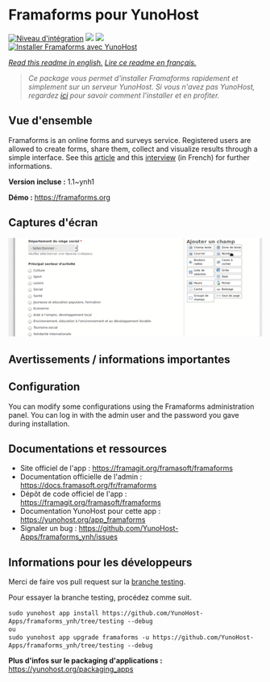 # Framaforms pour YunoHost

[![Niveau d'intégration](https://dash.yunohost.org/integration/framaforms.svg)](https://dash.yunohost.org/appci/app/framaforms) ![](https://ci-apps.yunohost.org/ci/badges/framaforms.status.svg) ![](https://ci-apps.yunohost.org/ci/badges/framaforms.maintain.svg)  
[![Installer Framaforms avec YunoHost](https://install-app.yunohost.org/install-with-yunohost.svg)](https://install-app.yunohost.org/?app=framaforms)

*[Read this readme in english.](./README.md)*
*[Lire ce readme en français.](./README_fr.md)*

> *Ce package vous permet d'installer Framaforms rapidement et simplement sur un serveur YunoHost.
Si vous n'avez pas YunoHost, regardez [ici](https://yunohost.org/#/install) pour savoir comment l'installer et en profiter.*

## Vue d'ensemble

Framaforms is an online forms and surveys service. Registered users are allowed to create forms, share them, collect and visualize results through a simple interface.
See this [article](https://framablog.org/2016/10/05/framaforms-noffrez-plus-les-reponses-que-vous-collectez-a-google/) and this [interview](https://framablog.org/2016/10/05/en-savoir-un-peu-plus-sur-le-projet-framaforms/) (in French) for further informations.


**Version incluse :** 1.1~ynh1

**Démo :** https://framaforms.org

## Captures d'écran

![](./doc/screenshots/screenshot01.gif)

## Avertissements / informations importantes

## Configuration

You can modify some configurations using the Framaforms administration panel. You can log in with the admin user and the password you gave during installation.

## Documentations et ressources

* Site officiel de l'app : https://framagit.org/framasoft/framaforms
* Documentation officielle de l'admin : https://docs.framasoft.org/fr/framaforms
* Dépôt de code officiel de l'app : https://framagit.org/framasoft/framaforms
* Documentation YunoHost pour cette app : https://yunohost.org/app_framaforms
* Signaler un bug : https://github.com/YunoHost-Apps/framaforms_ynh/issues

## Informations pour les développeurs

Merci de faire vos pull request sur la [branche testing](https://github.com/YunoHost-Apps/framaforms_ynh/tree/testing).

Pour essayer la branche testing, procédez comme suit.
```
sudo yunohost app install https://github.com/YunoHost-Apps/framaforms_ynh/tree/testing --debug
ou
sudo yunohost app upgrade framaforms -u https://github.com/YunoHost-Apps/framaforms_ynh/tree/testing --debug
```

**Plus d'infos sur le packaging d'applications :** https://yunohost.org/packaging_apps